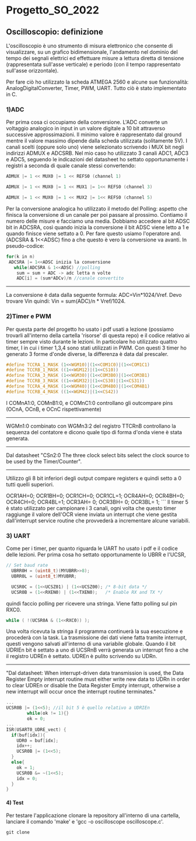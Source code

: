 # Progetto_SO_2022
## Oscilloscopio: definizione
L'oscilloscopio è uno strumento di misura elettronico che consente di visualizzare, su un grafico bidimensionale, l'andamento nel dominio del tempo dei segnali elettrici ed effettuare misure a lettura diretta di tensione (rappresentata sull'asse verticale) e periodo (con il tempo rappresentato sull'asse orizzontale).


Per fare ciò ho utilizzato la scheda ATMEGA 2560 e alcune sue funzionalità: AnalogDigitalConverter, Timer, PWM, UART. Tutto ciò è stato implementato in C.

### 1)ADC
Per prima cosa ci occupiamo della conversione. L'ADC converte un voltaggio analogico in input in un valore digitale a 10 bit attraverso successive approssimazioni. Il minimo valore è rappresentato dal ground mentre il valore massimo dipende dalla scheda utilizzata (solitamente 5V). I canali scelti (oppure solo uno) viene selezionato scrivendo i MUX bit negli indirizzi ADMUX e ADCSRB. Nel mio caso ho utilizzato 3 canali ADC1, ADC3 e ADC5, seguendo le indicazioni del datasheet ho settato opportunamente i registri a seconda di quale canale stessi convertendo:
```C
ADMUX |= 1 << MUX0 |= 1 << REFS0 (channel 1)

ADMUX |= 1 << MUX0 |= 1 << MUX1 |= 1<< REFS0 (channel 3)

ADMUX |= 1 << MUX0 |= 1 << MUX2 |= 1<< REFS0 (channel 5)
```


Per la conversione analogica ho utilizzato il metodo del Polling: aspetto che finisca la conversione di un canale per poi passare al prossimo.
Contiamo il numero delle misure e facciamo una media.
Dobbiamo accedere al bit ADSC bit in ADCSRA, così quando inizia la conversione il bit ADSC viene letto a 1 e quando finisce viene settato a 0. Per fare questo usiamo l'operatore and. 
(ADCSRA & 1<<ADSC) fino a che questo è vero la conversione va avanti.
In pseudo-codice:
```C
for(k in n)
 ADCSRA |= 1<<ADSC inizia la conversione
   while(ADCSRA & 1<<ADSC) //polling
    sum = sum + ADC -> adc letta n volte
    ADC[i] = (sum*ADCv)/n //canale convertito
```


***
 La conversione è data dalla seguente formula: ADC=Vin*1024/Vref. Devo trovare Vin quindi: Vin = sum(ADC)/n * Vref/1024.
  
### 2)Timer e PWM
Per questa parte del progetto ho usato i pdf usati a lezione (possiamo trovarli all'interno della cartella 'risorse' di questa repo) e il codice relativo ai timer sempre visto durante le lezioni. In particolare ho utilizzato quattro timer, I in cui i timer 1,3,4 sono stati utilizzati in PWM. Con questi 3 timer ho generato 3 forme d'onde diverse, la differenza è data dal prescaler.
```C
#define TCCRA_1_MASK (1<<WGM10)|(1<<COM1C0)|(1<<COM1C1) 
#define TCCRB_1_MASK ((1<<WGM12)|(1<<CS10)) 
#define TCCRA_3_MASK (1<<WGM30)|(1<<COM3B0)|(1<<COM3B1)
#define TCCRB_3_MASK ((1<<WGM32)|(1<<CS30)|(1<<CS31))
#define TCCRA_4_MASK (1<<WGM40)|(1<<COM4B0)|(1<<COM4B1)
#define TCCRB_4_MASK ((1<<WGM42)|(1<<CS42))
```
I COMnA1:0, COMnB1:0, e COMnC1:0 controllano gli outcompare pins (OCnA, OCnB, e OCnC rispettivamente)
***
WGMn1:0 combinato con WGMn3:2 del registro TTCRnB controllano la sequenza del contatore e dicono quale tipo di forma d'onda viene è stata generata.
***
Dal datasheet
"CSn2:0 The three clock select bits select the clock source to be used by the Timer/Counter".
***
Utilizzo gli 8 bit inferiori degli output compare registers e quindi setto a 0 tutti quelli superiori.

OCR1AH=0;
    OCR1BH=0;
    OCR1CH=0;
    OCR1CL=1;
    OCR4AH=0;
    OCR4BH=0;
    OCR4CH=0;
    OCR4BL=1;
    OCR3AH= 0;
    OCR3BH= 0;
    OCR3BL= 1;
    ```
Il timer 5 è stato utilizzato per campionare i 3 canali, ogni volta che questo timer raggiunge il valore dell'OCR viene inviata un interrupt che viene gestita dall'interrupt service routine che provvederà a incrementare alcune variabili.

### 3) UART
Come per i timer, per quanto riguarda le UART ho usato i pdf e il codice delle lezioni. Per prima cosa ho settato opportunamente lo UBRR e l'UCSR,
```C
// Set baud rate
  UBRR0H = (uint8_t)(MYUBRR>>8);
  UBRR0L = (uint8_t)MYUBRR;

  UCSR0C = (1<<UCSZ01) | (1<<UCSZ00); /* 8-bit data */ 
  UCSR0B = (1<<RXEN0) | (1<<TXEN0);   /* Enable RX and TX */  

```
quindi faccio polling per ricevere una stringa. Viene fatto polling sul pin RXC0.
```C
while ( !(UCSR0A & (1<<RXC0)) );
```
Una volta ricevuta la stringa il programma continuerà la sua esecuzione e procederà con la task.
La trasmissione dei dati viene fatta tramite interrupt, questi vengono salvati all'interno di una variabile globale.
Quando il bit UDRIEn bit è settato a uno di UCSRnB verrà generata un interrupt fino a che il registro UDREn è settato.
UDREn è pulito scrivendo su UDRn.
***
"Dal datasheet: When interrupt-driven data transmission is used, the Data Register Empty
interrupt routine must either write new data to UDRn in order to clear UDREn or disable the Data Register Empty
interrupt, otherwise a new interrupt will occur once the interrupt routine terminates."
```C
...
UCSR0B |= (1<<5); //il bit 5 è quello relativo a UDRIEn
        while(ok != 1){}
        ok = 0;
...
ISR(USART0_UDRE_vect) {
  if(buf[idx]){
    UDR0 = buf[idx];
    idx++;
    UCSR0B |= (1<<5);
  }
  else{
    ok = 1;
    UCSR0B &= ~(1<<5);
    idx = 0;
  }
}        
```
#### 4) Test
Per testare l'applicazione clonare la repository all'interno di una cartella, lanciare il comando 'make' e 'gcc -o oscilloscope oscilloscope.c'.
```C
git clone 
```
